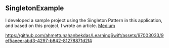 ## SingletonExample

I developed a sample project using the Singleton Pattern in this application, and based on this project, I wrote an article.
[Medium](https://medium.com/@tunahanbekdas/swift-singleton-pattern-1ab19b53b79d)

https://github.com/ahmettunahanbekdas/LearningSwift/assets/97003033/9ef5aeee-abd3-4297-b842-81278871d2f4
